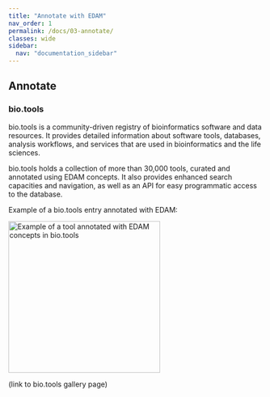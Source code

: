 ```yaml
---
title: "Annotate with EDAM"
nav_order: 1
permalink: /docs/03-annotate/
classes: wide
sidebar:
  nav: "documentation_sidebar"
---
```

## Annotate

### bio.tools

bio.tools is a community-driven registry of bioinformatics software and data resources. It provides detailed information about software tools, databases, analysis workflows, and services that are used in bioinformatics and the life sciences.

bio.tools holds a collection of more than 30,000 tools, curated and annotated using EDAM concepts. It also provides enhanced search capacities and navigation, as well as an API for easy programmatic access to the database. 

Example of a bio.tools entry annotated with EDAM:

<div style="display: flex; align-items: center; gap: 1em; margin-bottom: 1em;">
  <img src="{{ '/assets/images/EDAM_biotools.png' | relative_url }}" alt="Example of a tool annotated with EDAM concepts in bio.tools" style="width: 300px; height: auto;">
  <h2 style="margin: 0;"></h2>
</div>

(link to bio.tools gallery page)